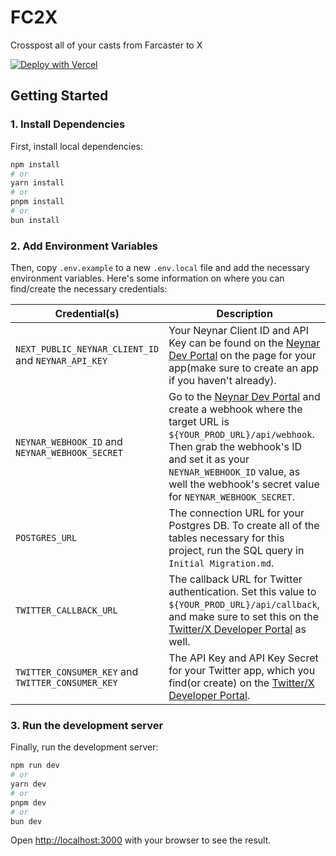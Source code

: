 # FC2X
Crosspost all of your casts from Farcaster to X

<a href="https://vercel.com/new/clone?repository-url=https%3A%2F%2Fgithub.com%2Fneynarxyz%2Ffarcaster-examples%2Ftree%2Fmain%2Ffc2x"><img src="https://vercel.com/button" alt="Deploy with Vercel"/></a>

## Getting Started

### 1. Install Dependencies

First, install local dependencies:

```bash
npm install
# or
yarn install
# or
pnpm install
# or
bun install
```

### 2. Add Environment Variables

Then, copy `.env.example` to a new `.env.local` file and add the necessary environment variables. Here's some information on where you can find/create the necessary credentials:

| Credential(s)                   | Description                                     |
|------------------------|-------------------------------------------------|
| `NEXT_PUBLIC_NEYNAR_CLIENT_ID` and `NEYNAR_API_KEY`       | Your Neynar Client ID and API Key can be found on the [Neynar Dev Portal](https://dev.neynar.com) on the page for your app(make sure to create an app if you haven't already).  |
| `NEYNAR_WEBHOOK_ID` and `NEYNAR_WEBHOOK_SECRET`            | Go to the [Neynar Dev Portal](https://dev.neynar.com) and create a webhook where the target URL is `${YOUR_PROD_URL}/api/webhook`. Then grab the webhook's ID and set it as your `NEYNAR_WEBHOOK_ID` value, as well the webhook's secret value for `NEYNAR_WEBHOOK_SECRET`. |
| `POSTGRES_URL`              | The connection URL for your Postgres DB. To create all of the tables necessary for this project, run the SQL query in `Initial Migration.md`. |
| `TWITTER_CALLBACK_URL`              | The callback URL for Twitter authentication. Set this value to `${YOUR_PROD_URL}/api/callback`, and make sure to set this on the [Twitter/X Developer Portal](https://developer.x.com/en/portal) as well. |
| `TWITTER_CONSUMER_KEY` and `TWITTER_CONSUMER_KEY`  | The API Key and API Key Secret for your Twitter app, which you find(or create) on the [Twitter/X Developer Portal](https://developer.x.com/en/portal). |

### 3. Run the development server

Finally, run the development server:

```bash
npm run dev
# or
yarn dev
# or
pnpm dev
# or
bun dev
```

Open [http://localhost:3000](http://localhost:3000) with your browser to see the result.

